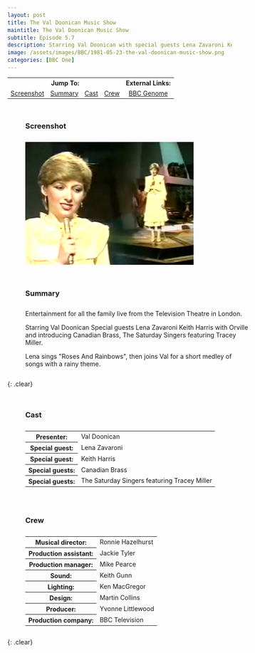 ```yaml
---
layout: post
title: The Val Doonican Music Show
maintitle: The Val Doonican Music Show
subtitle: Episode 5.7
description: Starring Val Doonican with special guests Lena Zavaroni Keith Harris with Orville and introducing Canadian Brass, The Saturday Singers featuring Tracey Miller.
image: /assets/images/BBC/1981-05-23-the-val-doonican-music-show.png
categories: [BBC One]
---
```


<table>
<tr align="center">
<th colspan="4">Jump To:</th>
<th>External Links:</th>
</tr>

<tr align="center">
<td><a href="#screenshot">Screenshot</a></td>
<td><a href="#summary">Summary</a></td>
<td><a href="#cast">Cast</a></td>
<td><a href="#crew">Crew</a></td>
<td><a href="https://genome.ch.bbc.co.uk/schedules/service_bbc_one_london/1981-05-23#at-20.10">BBC Genome</a></td>
</tr>
</table>

<figure class="fig1">
<figcaption>
<h3 id="screenshot">Screenshot</h3>
</figcaption>
<img src="/assets/images/BBC/1981-05-23-the-val-doonican-music-show.png" class="full-width" />
</figure>

<figure class="fig2">
<figcaption>
<h3 id="summary">Summary</h3>
</figcaption>
<p>Entertainment for all the family live from the Television Theatre in London.</p>
<p>Starring Val Doonican Special guests Lena Zavaroni Keith Harris with Orville and introducing Canadian Brass, The Saturday Singers featuring Tracey Miller.</p>
<p>Lena sings &quot;Roses And Rainbows&quot;, then joins Val for a short medley of songs with a rainy theme.</p>
</figure>

{: .clear}

<figure class="fig1">
<figcaption>
<h3 id="cast">Cast</h3>
</figcaption>
<table>
<tr><th>Presenter:</th><td>Val Doonican</td></tr>
<tr><th>Special guest:</th><td>Lena Zavaroni</td></tr>
<tr><th>Special guest:</th><td>Keith Harris</td></tr>
<tr><th>Special guests:</th><td>Canadian Brass</td></tr>
<tr><th>Special guests:</th><td>The Saturday Singers featuring Tracey Miller</td></tr>
</table>
</figure>


<figure class="fig2">
<figcaption>
<h3 id="crew">Crew</h3>
</figcaption>
<table>
<tr><th>Musical director:</th><td>Ronnie Hazelhurst</td></tr>
<tr><th>Production assistant:</th><td>Jackie Tyler</td></tr>
<tr><th>Production manager:</th><td>Mike Pearce</td></tr>
<tr><th>Sound:</th><td>Keith Gunn</td></tr>
<tr><th>Lighting:</th><td>Ken MacGregor</td></tr>
<tr><th>Design:</th><td>Martin Collins</td></tr>
<tr><th>Producer:</th><td>Yvonne Littlewood</td></tr>
<tr><th>Production company:</th><td>BBC Television</td></tr>
</table>
</figure>

<br />{: .clear}

<style>
.fig1 {float:left; width:49%;}

.fig2 {float:right; width:49%;}

.fig3 {float:right; width:100%;}

figcaption {float:left; width:100%;}

@media screen and (orientation:portrait) {
.fig1, .fig2 {float:left; width:100%;}
figcaption {float:left; width:100%; margin-bottom: 10px;}
}
</style>
